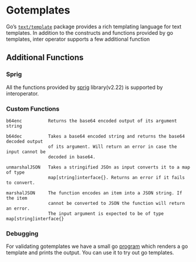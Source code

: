 # Gotemplates

Go’s [`text/template`](https://golang.org/pkg/text/template) package provides a rich templating language for text templates. In addition to the constructs and functions provided by go templates, inter operator supports a few additional function

## Additional Functions

### Sprig

All the functions provided by [sprig](http://masterminds.github.io/sprig/) library(v2.22) is supported by interoperator.


### Custom Functions
```
b64enc          Returns the base64 encoded output of its argument string

b64dec          Takes a base64 encoded string and returns the base64 decoded output
                of its argument. Will return an error in case the input cannot be
                decoded in base64.

unmarshalJSON   Takes a stringified JSOn as input converts it to a map of type
                map[string]interface{}. Returns an error if it fails to convert.

marshalJSON     The function encodes an item into a JSON string. If the item
                cannot be converted to JSON the function will return an error.
                The input argument is expected to be of type map[string]interface{}
```

### Debugging
For validating gotemplates we have a small go [program](https://github.com/vivekzhere/gotemplate-test) which renders a go template and prints the output. You can use it to try out go templates.